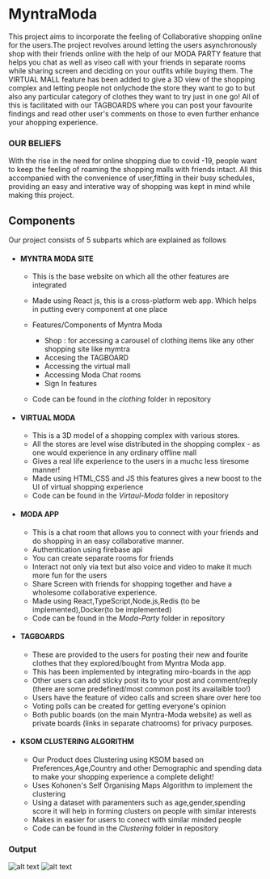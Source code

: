 # MyntraModa

This project aims to incorporate the feeling of Collaborative shopping online for the users.The project revolves around letting the users asynchronously shop with their friends online with the help of our MODA PARTY feature that helps you chat as well as viseo call with your friends in separate rooms while sharing screen and deciding on your outfits while buying them. The VIRTUAL MALL feature has been added to give a 3D view of the shopping complex and letting people not onlychode the store they want to go to but also any particular category of clothes they want to try just in one go! All of this is facilitated with our TAGBOARDS where you can post your favourite findings and read other user's comments on those to even further enhance your ahopping experience. 

### OUR BELIEFS ###

With the rise in the need for online shopping due to covid -19, people want to keep the feeling of roaming the shopping malls with friends intact. All this accompanied with the convenience of user,fitting in their busy schedules, providing an easy and interative way of shopping was kept in mind while making this project. 

## Components ##
Our project consists of 5 subparts which are explained as follows

- #### MYNTRA MODA SITE ####
  - This is the base website on which all the other features are integrated
  - Made using React js, this is a cross-platform web app. Which helps in putting every component at one place 
  - Features/Components of Myntra Moda 
    - Shop : for accessing a carousel of clothing items like any other shopping site like mymtra 
    - Accesing the TAGBOARD
    - Accessing the virtual mall
    - Accessing Moda Chat rooms
    - Sign In features
   
  - Code can be found in the *clothing* folder in repository


- #### VIRTUAL MODA ####
  - This is a 3D model of a shopping complex with various stores.
  - All the stores are level wise distributed in the shopping complex - as one would experience in any ordinary offline mall
  - Gives a real life experience to the users in a muchc less tiresome manner!
  - Made using HTML,CSS and JS this features gives a new boost to the UI of virtual shopping experience 
  - Code can be found in the *Virtaul-Moda* folder in repository


- #### MODA APP ####
  - This is a chat room that allows you to connect with your friends and do shopping in an easy collaborative manner.
  - Authentication using firebase api
  - You can create separate rooms for friends
  - Interact not only via text but also voice and video to make it much more fun for the users
  - Share Screen with friends for shopping together and have a wholesome collaborative experience.
  - Made using React,TypeScript,Node.js,Redis (to be implemented),Docker(to be implemented)
  - Code can be found in the *Moda-Party* folder in repository


- #### TAGBOARDS ####
  - These are provided to the users for posting their new and fourite clothes that they explored/bought from Myntra Moda app.
  - This has been implemented by integrating miro-boards in the app
  - Other users can add sticky post its to your post and comment/reply (there are some predefined/most common post its availaible too!)
  - Users have the feature of video calls and screen share over here too 
  - Voting polls can be created for getting everyone's opinion 
  - Both public boards (on the main Myntra-Moda website) as well as private boards (links in separate chatrooms) for privacy purposes.


- #### KSOM CLUSTERING ALGORITHM ####
  - Our Product does Clustering using KSOM based on Preferences,Age,Country and other Demographic and spending data to make your shopping experience a complete    delight! 
  - Uses Kohonen's Self Organising Maps Algorithm to implement the clustering
  - Using a dataset with paramenters such as age,gender,spending score it will help in forming clusters on people with similar interests
  - Makes in easier for users to conect with similar minded people
  - Code can be found in the *Clustering* folder in repository

### Output
![alt text](https://github.com/ub2906/MyntraModa/blob/main/Clustering/Screenshot%20(72).png)
![alt text](https://github.com/ub2906/MyntraModa/blob/main/Clustering/Screenshot%20(73).png)


